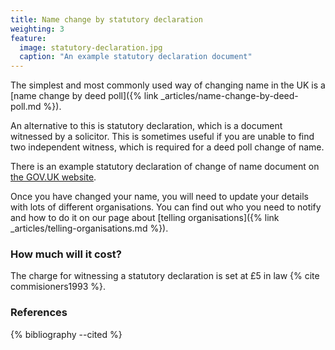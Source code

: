 ```yaml
---
title: Name change by statutory declaration
weighting: 3
feature:
  image: statutory-declaration.jpg
  caption: "An example statutory declaration document"
---
```


The simplest and most commonly used way of changing name in the UK is a [name change by deed poll]({% link _articles/name-change-by-deed-poll.md %}).

An alternative to this is statutory declaration, which is a document witnessed by a solicitor. This is sometimes useful if you are unable to find two independent witness, which is required for a deed poll change of name.

There is an example statutory declaration of change of name document on [the GOV.UK website](https://assets.publishing.service.gov.uk/government/uploads/system/uploads/attachment_data/file/118854/19049-statutory-declaration.pdf).

Once you have changed your name, you will need to update your details with lots of different organisations. You can find out who you need to notify and how to do it on our page about [telling organisations]({% link _articles/telling-organisations.md %}).

### How much will it cost?

The charge for witnessing a statutory declaration is set at £5 in law {% cite commisioners1993 %}.

### References

{% bibliography --cited %}
